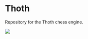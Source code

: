 # Thoth
Repository for the Thoth chess engine.

![](https://res.cloudinary.com/lmn/image/upload/e_sharpen:150,f_auto,fl_lossy,q_80/v1/gameskinnyc/s/m/i/smitethothfullart-94292.jpg)
